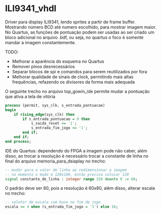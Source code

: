# ILI9341_vhdl
Driver para display ILI9341, lendo sprites a partir de frame buffer. Mostrando número BCD até numero escolhido, para mostrar imagem maior. No Quartus, as funções de pontuação podem ser usadas ao ser criado um bloco adicional no arquivo .bdf, ou seja, no quartus o foco é somente mandar a imagem constantemente.

TODO:
- Melhorar a aparência do esquema no Quartus
- Remover pinos desnecessários
- Separar blocos de spi e comandos para serem reutilizados por fora
- Melhorar qualidade de sinais de clock, permitindo mais altas frequências, refazendo os divisores da forma mais adequada

O seguinte trecho no arquivo top_gowin_ide permite mudar a pontuação que ativa a tela de vitória

```vhdl
process (permit, sys_clk, s_entrada_pontuacao)
begin
    if rising_edge(sys_clk) then
        if s_entrada_pontuacao = 9 then
            s_saida_reset <= '1';
            s_entrada_fim_jogo <= '1';
        end if;
    end if;
end process;
```

IDE do Quartus: dependendo do FPGA a imagem pode não caber, além disso, ao trocar a resolução é necessário trocar a constante de linha no final do arquivo memoria_para_dsiaplay no trecho: 

```vhdl
-- mudar para o valor de linha ao redimensionar a imagem
-- no momento o modo é 120x160, então precisa colocar 120
signal constante_de_linha : integer range 320 downto 0 := 60;
```
O padrão deve ser 60, pois a resolução é 60x80, além disso, alterar escala no trecho:
```vhdl
-- seletor de escala com base no fim de jogo
escala <= 4 when (s_entrada_fim_jogo = '1') else 16;
```
